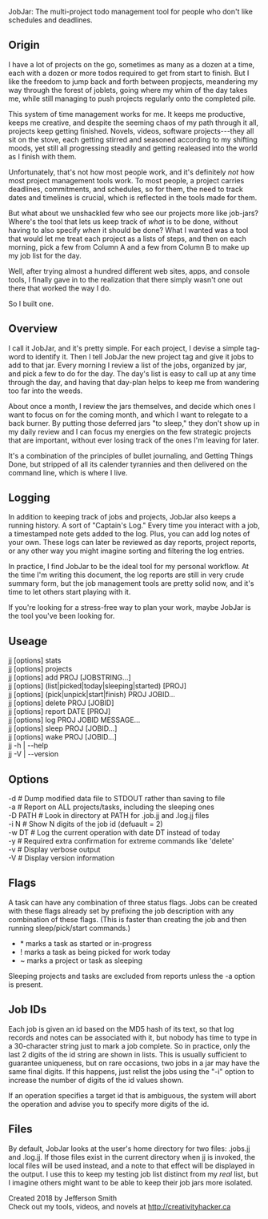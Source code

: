 JobJar: The multi-project todo management tool for people who don't like schedules and deadlines.

Origin
------
I have a lot of projects on the go, sometimes as many as a dozen at a time, each with a dozen or more todos required to get from start to finish. But I like the freedom to jump back and forth between propjects, meandering my way through the forest of joblets, going where my whim of the day takes me, while still managing to push projects regularly onto the completed pile.

This system of time management works for me. It keeps me productive, keeps me creative, and despite the seeming chaos of my path through it all, projects keep getting finished. Novels, videos, software projects---they all sit on the stove, each getting stirred and seasoned according to my shifting moods, yet still all progressing steadily and getting realeased into the world as I finish with them.

Unfortunately, that's not how most people work, and it's definitely _not_ how most project management tools work. To most people, a project carries deadlines, commitments, and schedules, so for them, the need to track dates and timelines is crucial, which is reflected in the tools made for them. 

But what about we unshackled few who see our projects more like job-jars? Where's the tool that lets us keep track of _what_ is to be done, without having to also specify _when_ it should be done? What I wanted was a tool that would let me treat each project as a lists of steps, and then on each morning, pick a few from Column A and a few from Column B to make up my job list for the day.

Well, after trying almost a hundred different web sites, apps, and console tools, I finally gave in to the realization that there simply wasn't one out there that worked the way I do. 

So I built one.

Overview
--------
I call it JobJar, and it's pretty simple. For each project, I devise a simple tag-word to identify it. Then I tell JobJar the new project tag and give it jobs to add to that jar. Every morning I review a list of the jobs, organized by jar, and pick a few to do for the day. The day's list is easy to call up at any time through the day, and having that day-plan helps to keep me from wandering too far into the weeds.

About once a month, I review the jars themselves, and decide which ones I want to focus on for the coming month, and which I want to relegate to a back burner. By putting those deferred jars "to sleep," they don't show up in my daily review and I can focus my energies on the few strategic projects that are important, without ever losing track of the ones I'm leaving for later.

It's a combination of the principles of bullet journaling, and Getting Things Done, but stripped of all its calender tyrannies and then delivered on the command line, which is where I live.

Logging
-------
In addition to keeping track of jobs and projects, JobJar also keeps a running history. A sort of "Captain's Log." Every time you interact with a job, a timestamped note gets added to the log. Plus, you can add log notes of your own. These logs can later be reviewed as day reports, project reports, or any other way you might imagine sorting and filtering the log entries.

In practice, I find JobJar to be the ideal tool for my personal workflow. At the time I'm writing this document, the log reports are still in very crude summary form, but the job management tools are pretty solid now, and it's time to let others start playing with it. 

If you're looking for a stress-free way to plan your work, maybe JobJar is the tool you've been looking for.


Useage
------

   jj [options] stats  
   jj [options] projects  
   jj [options] add PROJ [JOBSTRING...]  
   jj [options] (list|picked|today|sleeping|started) [PROJ]  
   jj [options] (pick|unpick|start|finish) PROJ JOBID...  
   jj [options] delete PROJ [JOBID]  
   jj [options] report DATE [PROJ]  
   jj [options] log PROJ JOBID MESSAGE...  
   jj [options] sleep PROJ [JOBID...]  
   jj [options] wake PROJ [JOBID...]  
   jj -h | --help  
   jj -V | --version  

Options
-------
   -d      # Dump modified data file to STDOUT rather than saving to file  
   -a      # Report on ALL projects/tasks, including the sleeping ones  
   -D PATH # Look in directory at PATH for .job.jj and .log.jj files  
   -i N    # Show N digits of the job id (defuault = 2)  
   -w DT   # Log the current operation with date DT instead of today  
   -y      # Required extra confirmation for extreme commands like 'delete'  
   -v      # Display verbose output  
   -V      # Display version information  

Flags
-----

A task can have any combination of three status flags. Jobs can be created with these flags already set by prefixing the job description with any combination of these flags. (This is faster than creating the job and then running sleep/pick/start commands.) 

 - &ast; marks a task as started or in-progress  
 - ! marks a task as being picked for work today  
 - ~ marks a project or task as sleeping  

Sleeping projects and tasks are excluded from reports unless the -a option is present.

Job IDs
-------
Each job is given an id based on the MD5 hash of its text, so that log records and notes can be associated with it, but nobody has time to type in a 30-character string just to mark a job complete. So in practice, only the last 2 digits of the id string are shown in lists. This is usually sufficient to guarantee uniqueness, but on rare occasions, two jobs in a jar may have the same final digits. If this happens, just relist the jobs using the "-i" option to increase the number of digits of the id values shown.

If an operation specifies a target id that is ambiguous, the system will abort the operation and advise you to specify more digits of the id.

Files
-----
By default, JobJar looks at the user's home directory for two files: .jobs.jj and .log.jj. If those files exist in the current directory when jj is invoked, the local files will be used instead, and a note to that effect will be displayed in the output. I use this to keep my testing job list distinct from my _real_ list, but I imagine others might want to be able to keep their job jars more isolated.



Created 2018 by Jefferson Smith  
Check out my tools, videos, and novels at http://creativityhacker.ca
